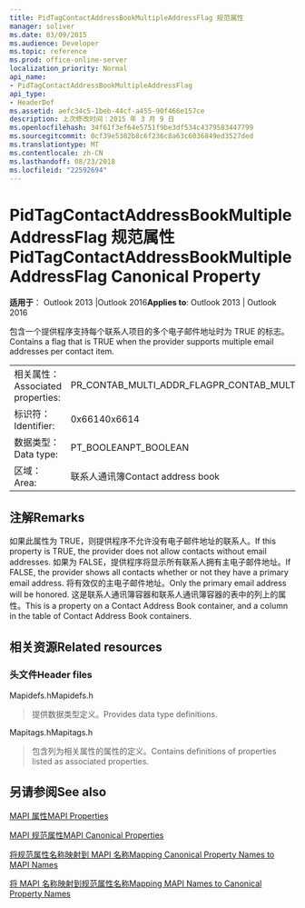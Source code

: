 ```yaml
---
title: PidTagContactAddressBookMultipleAddressFlag 规范属性
manager: soliver
ms.date: 03/09/2015
ms.audience: Developer
ms.topic: reference
ms.prod: office-online-server
localization_priority: Normal
api_name:
- PidTagContactAddressBookMultipleAddressFlag
api_type:
- HeaderDef
ms.assetid: aefc34c5-1beb-44cf-a455-90f466e157ce
description: 上次修改时间：2015 年 3 月 9 日
ms.openlocfilehash: 34f61f3ef64e5751f9be3df534c4379583447799
ms.sourcegitcommit: 0cf39e5382b8c6f236c8a63c6036849ed3527ded
ms.translationtype: MT
ms.contentlocale: zh-CN
ms.lasthandoff: 08/23/2018
ms.locfileid: "22592694"
---
```

# <a name="pidtagcontactaddressbookmultipleaddressflag-canonical-property"></a><span data-ttu-id="e789e-103">PidTagContactAddressBookMultipleAddressFlag 规范属性</span><span class="sxs-lookup"><span data-stu-id="e789e-103">PidTagContactAddressBookMultipleAddressFlag Canonical Property</span></span>

  
  
<span data-ttu-id="e789e-104">**适用于**： Outlook 2013 |Outlook 2016</span><span class="sxs-lookup"><span data-stu-id="e789e-104">**Applies to**: Outlook 2013 | Outlook 2016</span></span> 
  
<span data-ttu-id="e789e-105">包含一个提供程序支持每个联系人项目的多个电子邮件地址时为 TRUE 的标志。</span><span class="sxs-lookup"><span data-stu-id="e789e-105">Contains a flag that is TRUE when the provider supports multiple email addresses per contact item.</span></span>
  
|||
|:-----|:-----|
|<span data-ttu-id="e789e-106">相关属性：</span><span class="sxs-lookup"><span data-stu-id="e789e-106">Associated properties:</span></span>  <br/> |<span data-ttu-id="e789e-107">PR_CONTAB_MULTI_ADDR_FLAG</span><span class="sxs-lookup"><span data-stu-id="e789e-107">PR_CONTAB_MULTI_ADDR_FLAG</span></span>  <br/> |
|<span data-ttu-id="e789e-108">标识符：</span><span class="sxs-lookup"><span data-stu-id="e789e-108">Identifier:</span></span>  <br/> |<span data-ttu-id="e789e-109">0x6614</span><span class="sxs-lookup"><span data-stu-id="e789e-109">0x6614</span></span>  <br/> |
|<span data-ttu-id="e789e-110">数据类型：</span><span class="sxs-lookup"><span data-stu-id="e789e-110">Data type:</span></span>  <br/> |<span data-ttu-id="e789e-111">PT_BOOLEAN</span><span class="sxs-lookup"><span data-stu-id="e789e-111">PT_BOOLEAN</span></span>  <br/> |
|<span data-ttu-id="e789e-112">区域：</span><span class="sxs-lookup"><span data-stu-id="e789e-112">Area:</span></span>  <br/> |<span data-ttu-id="e789e-113">联系人通讯簿</span><span class="sxs-lookup"><span data-stu-id="e789e-113">Contact address book</span></span>  <br/> |
   
## <a name="remarks"></a><span data-ttu-id="e789e-114">注解</span><span class="sxs-lookup"><span data-stu-id="e789e-114">Remarks</span></span>

<span data-ttu-id="e789e-115">如果此属性为 TRUE，则提供程序不允许没有电子邮件地址的联系人。</span><span class="sxs-lookup"><span data-stu-id="e789e-115">If this property is TRUE, the provider does not allow contacts without email addresses.</span></span> <span data-ttu-id="e789e-116">如果为 FALSE，提供程序将显示所有联系人拥有主电子邮件地址。</span><span class="sxs-lookup"><span data-stu-id="e789e-116">If FALSE, the provider shows all contacts whether or not they have a primary email address.</span></span> <span data-ttu-id="e789e-117">将有效仅的主电子邮件地址。</span><span class="sxs-lookup"><span data-stu-id="e789e-117">Only the primary email address will be honored.</span></span> <span data-ttu-id="e789e-118">这是联系人通讯簿容器和联系人通讯簿容器的表中的列上的属性。</span><span class="sxs-lookup"><span data-stu-id="e789e-118">This is a property on a Contact Address Book container, and a column in the table of Contact Address Book containers.</span></span>
  
## <a name="related-resources"></a><span data-ttu-id="e789e-119">相关资源</span><span class="sxs-lookup"><span data-stu-id="e789e-119">Related resources</span></span>

### <a name="header-files"></a><span data-ttu-id="e789e-120">头文件</span><span class="sxs-lookup"><span data-stu-id="e789e-120">Header files</span></span>

<span data-ttu-id="e789e-121">Mapidefs.h</span><span class="sxs-lookup"><span data-stu-id="e789e-121">Mapidefs.h</span></span>
  
> <span data-ttu-id="e789e-122">提供数据类型定义。</span><span class="sxs-lookup"><span data-stu-id="e789e-122">Provides data type definitions.</span></span>
    
<span data-ttu-id="e789e-123">Mapitags.h</span><span class="sxs-lookup"><span data-stu-id="e789e-123">Mapitags.h</span></span>
  
> <span data-ttu-id="e789e-124">包含列为相关属性的属性的定义。</span><span class="sxs-lookup"><span data-stu-id="e789e-124">Contains definitions of properties listed as associated properties.</span></span>
    
## <a name="see-also"></a><span data-ttu-id="e789e-125">另请参阅</span><span class="sxs-lookup"><span data-stu-id="e789e-125">See also</span></span>



[<span data-ttu-id="e789e-126">MAPI 属性</span><span class="sxs-lookup"><span data-stu-id="e789e-126">MAPI Properties</span></span>](mapi-properties.md)
  
[<span data-ttu-id="e789e-127">MAPI 规范属性</span><span class="sxs-lookup"><span data-stu-id="e789e-127">MAPI Canonical Properties</span></span>](mapi-canonical-properties.md)
  
[<span data-ttu-id="e789e-128">将规范属性名称映射到 MAPI 名称</span><span class="sxs-lookup"><span data-stu-id="e789e-128">Mapping Canonical Property Names to MAPI Names</span></span>](mapping-canonical-property-names-to-mapi-names.md)
  
[<span data-ttu-id="e789e-129">将 MAPI 名称映射到规范属性名称</span><span class="sxs-lookup"><span data-stu-id="e789e-129">Mapping MAPI Names to Canonical Property Names</span></span>](mapping-mapi-names-to-canonical-property-names.md)

